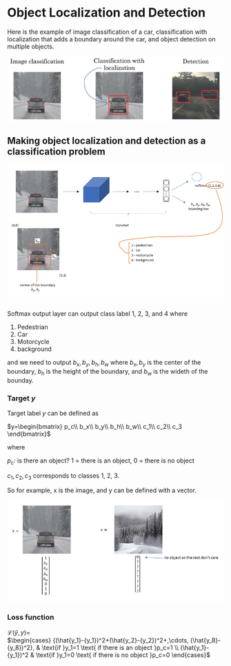 # Object Localization and Detection

Here is the example of image classification of a car, classification with localization that adds a boundary around the car, and object detection on multiple objects.

![](images/093-objet-localization-34f0da26.png)

## Making object localization and detection as a classification problem
![](images/093-objet-localization-c919c212.png)

Softmax output layer can output class label 1, 2, 3, and 4 where
1. Pedestrian
2. Car
3. Motorcycle
4. background

and we need to output
$b_x, b_y, b_h, b_w$ where $b_x, b_y$ is the center of the boundary, $b_h$ is the height of the boundary, and $b_w$ is the wideth of the bounday.

### Target $y$
Target label $y$ can be defined as

$y=\begin{bmatrix}
p_c\\
b_x\\
b_y\\
b_h\\
b_w\\
c_1\\
c_2\\
c_3
\end{bmatrix}$

where

$p_c$: is there an object? 1 = there is an object, 0 = there is no object

$c_1, c_2, c_3$ corresponds to classes 1, 2, 3.

So for example, x is the image, and y can be defined with a vector.

![](images/093-objet-localization-5b0d005d.png)

### Loss function
$\mathcal{L}(\hat{y},y)=$\
$\begin{cases}
{(\hat{y_1}-{y_1})^2+(\hat{y_2}-{y_2})^2+,\cdots, (\hat{y_8}-{y_8})^2}, & \text{if }y_1=1 \text{ if there is an object }p_c=1 \\
(\hat{y_1}-{y_1})^2 & \text{if }y_1=0 \text{ if there is no object }p_c=0
\end{cases}$
